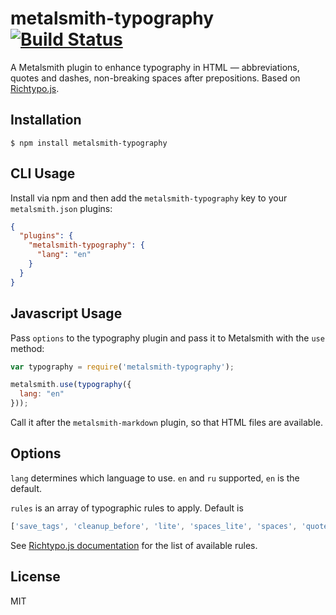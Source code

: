 
# metalsmith-typography [![Build Status](https://travis-ci.org/algenon/metalsmith-typography.svg?branch=master)](https://travis-ci.org/algenon/metalsmith-typography)

  A Metalsmith plugin to enhance typography in HTML — abbreviations, quotes and dashes, non-breaking spaces after prepositions. Based on [Richtypo.js](https://github.com/sapegin/richtypo.js).

## Installation

    $ npm install metalsmith-typography

## CLI Usage

  Install via npm and then add the `metalsmith-typography` key to your `metalsmith.json` plugins:

```json
{
  "plugins": {
    "metalsmith-typography": {
      "lang": "en"
    }
  }
}
```

## Javascript Usage

  Pass `options` to the typography plugin and pass it to Metalsmith with the `use` method:

```js
var typography = require('metalsmith-typography');

metalsmith.use(typography({
  lang: "en"
}));
```

  Call it after the `metalsmith-markdown` plugin, so that HTML files are available.

## Options

  `lang` determines which language to use. `en` and `ru` supported, `en` is the default.

  `rules` is an array of typographic rules to apply. Default is
```javascript
['save_tags', 'cleanup_before', 'lite', 'spaces_lite', 'spaces', 'quotes', 'abbrs', 'cleanup_after', 'restore_tags']
```
  See [Richtypo.js documentation](https://github.com/sapegin/richtypo.js) for the list of available rules.

## License

  MIT
